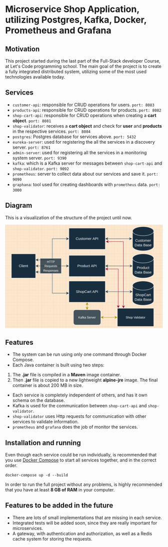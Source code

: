 # Microservice Shop Application, utilizing Postgres, Kafka, Docker, Prometheus and Grafana 

## Motivation 
This project started during the last part of the Full-Stack developer Course, at Let's Code programming school. The main goal of the project is to create a fully integrated distributed system, utilizing some of the most used technologies available today.

## Services
* `customer-api`: responsible for CRUD operations for users. `port: 8083`
* `products-api`: responsible for CRUD operations for products.  `port: 8082`
* `shop-cart-api`: responsible for CRUD operations when creating a **cart object**. `port: 8081`
* `shop-validator`: receives a **cart object** and check for **user** and **products** in the respective services. `port: 8084`
* `postgres`: Postgres database for services above.  `port: 5432`
* `eureka-server`: used for registering the all the services in a discovery server.  `port: 8761`
* `admin-server`: used for registering all the services in a monitoring system server.  `port: 9390`
* `kafka`: which is a Kafka server for messages between `shop-cart-api` and `shop-validator`.  `port: 9092`
* `prometheus`: server to collect data about our services and save it.  `port: 9090`
* `graphana`: tool used for creating dashboards with `prometheus` data.  `port: 3000`

## Diagram
This is a visualization of the structure of the project until now.

![alt text](https://raw.githubusercontent.com/kevin-neves/java-microservices/main/ecommerceStructure.png)

## Features
* The system can be run using only one command through Docker Compose. 
* Each Java container is built using two steps:
1. The **.jar** file is compiled in a **Maven** image container.
2. Then **.jar** file is copied to a new lightweight **alpine-jre** image. The final container is about 200 MB in size.
* Each service is completely independent of others, and has it own schema on the database.
* Kafka is used for the communication between `shop-cart-api` and `shop-validator`.
* `shop-validator` uses Http requests for communication with other services to validate information.
* `prometheus` and `grafana` does the job of monitor the services.

## Installation and running

Even though each service could be run individually, is recommended that you use [Docker Compose](https://docs.docker.com/compose/install/) to start all services together, and in the correct order.

```
docker-compose up -d --build
```
In order to run the full project without any problems, is highly recommended that you have at least **8 GB of RAM** in your computer.

## Features to be added in the future

* There are lots of small implementations that are missing in each service.
* Integrated tests will be added soon, since they are really important for microservices.
* A gateway, with authentication and authorization, as well as a Redis cache system for storing the requests.
